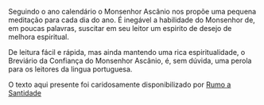 Seguindo o ano calendário o Monsenhor Ascânio nos propõe uma pequena meditação para cada dia do ano. É inegável a habilidade do Monsenhor de, em poucas palavras, suscitar em seu leitor um espirito de desejo de melhora espiritual. 

De leitura fácil e rápida, mas ainda mantendo uma rica espiritualidade, o Breviário da Confiança do Monsenhor Ascânio, é, sem dúvida, uma perola para os leitores da lingua portuguesa.

O texto aqui presente foi caridosamente disponibilizado por [Rumo a Santidade](https://rumoasantidade.com.br/livro-breviario-confianca/)